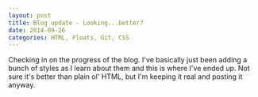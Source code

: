 ```yaml
---
layout: post
title: Blog update - Looking...better?
date: 2014-09-26
categories: HTML, Floats, Git, CSS
---
```


Checking in on the progress of the blog. I've basically just been adding a bunch of styles as I learn about them and this is where I've ended up. Not sure it's better than plain ol' HTML, but I'm keeping it real and posting it anyway.

